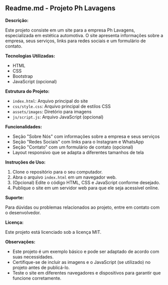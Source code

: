 ## Readme.md - Projeto Ph Lavagens

**Descrição:**

Este projeto consiste em um site para a empresa Ph Lavagens, especializada em estética automotiva. O site apresenta informações sobre a empresa, seus serviços, links para redes sociais e um formulário de contato.

**Tecnologias Utilizadas:**

* HTML
* CSS
* Bootstrap
* JavaScript (opcional)

**Estrutura do Projeto:**

* `index.html`: Arquivo principal do site
* `css/style.css`: Arquivo principal de estilos CSS
* `assets/images`: Diretório para imagens
* `js/script.js`: Arquivo JavaScript (opcional)

**Funcionalidades:**

* Seção "Sobre Nós" com informações sobre a empresa e seus serviços
* Seção "Redes Sociais" com links para o Instagram e WhatsApp
* Seção "Contato" com um formulário de contato (opcional)
* Layout responsivo que se adapta a diferentes tamanhos de tela

**Instruções de Uso:**

1. Clone o repositório para o seu computador.
2. Abra o arquivo `index.html` em um navegador web.
3. (Opcional) Edite o código HTML, CSS e JavaScript conforme desejado.
4. Publique o site em um servidor web para que ele seja acessível online.

**Suporte:**

Para dúvidas ou problemas relacionados ao projeto, entre em contato com o desenvolvedor.

**Licença:**

Este projeto está licenciado sob a licença MIT.

**Observações:**

* Este projeto é um exemplo básico e pode ser adaptado de acordo com suas necessidades.
* Certifique-se de incluir as imagens e o JavaScript (se utilizado) no projeto antes de publicá-lo.
* Teste o site em diferentes navegadores e dispositivos para garantir que funcione corretamente.
